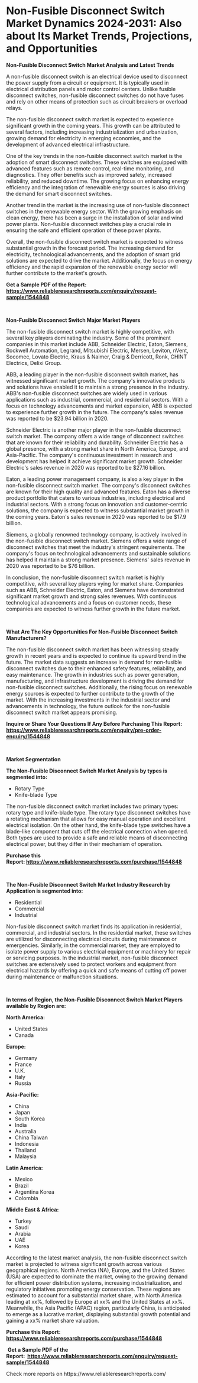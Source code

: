 <p><h1>Non-Fusible Disconnect Switch Market Dynamics 2024-2031: Also about Its Market Trends, Projections, and Opportunities</h1></p><p><strong>Non-Fusible Disconnect Switch Market Analysis and Latest Trends</strong></p>
<p><p>A non-fusible disconnect switch is an electrical device used to disconnect the power supply from a circuit or equipment. It is typically used in electrical distribution panels and motor control centers. Unlike fusible disconnect switches, non-fusible disconnect switches do not have fuses and rely on other means of protection such as circuit breakers or overload relays.</p><p>The non-fusible disconnect switch market is expected to experience significant growth in the coming years. This growth can be attributed to several factors, including increasing industrialization and urbanization, growing demand for electricity in emerging economies, and the development of advanced electrical infrastructure.</p><p>One of the key trends in the non-fusible disconnect switch market is the adoption of smart disconnect switches. These switches are equipped with advanced features such as remote control, real-time monitoring, and diagnostics. They offer benefits such as improved safety, increased reliability, and reduced downtime. The growing focus on enhancing energy efficiency and the integration of renewable energy sources is also driving the demand for smart disconnect switches.</p><p>Another trend in the market is the increasing use of non-fusible disconnect switches in the renewable energy sector. With the growing emphasis on clean energy, there has been a surge in the installation of solar and wind power plants. Non-fusible disconnect switches play a crucial role in ensuring the safe and efficient operation of these power plants.</p><p>Overall, the non-fusible disconnect switch market is expected to witness substantial growth in the forecast period. The increasing demand for electricity, technological advancements, and the adoption of smart grid solutions are expected to drive the market. Additionally, the focus on energy efficiency and the rapid expansion of the renewable energy sector will further contribute to the market's growth.</p></p>
<p><strong>Get a Sample PDF of the Report:&nbsp; <a href="https://www.reliableresearchreports.com/enquiry/request-sample/1544848">https://www.reliableresearchreports.com/enquiry/request-sample/1544848</a></strong></p>
<p>&nbsp;</p>
<p><strong>Non-Fusible Disconnect Switch Major Market Players</strong></p>
<p><p>The non-fusible disconnect switch market is highly competitive, with several key players dominating the industry. Some of the prominent companies in this market include ABB, Schneider Electric, Eaton, Siemens, Rockwell Automation, Legrand, Mitsubishi Electric, Mersen, Leviton, nVent, Socomec, Lovato Electric, Kraus & Naimer, Craig & Derricott, Ronk, CHINT Electrics, Delixi Group.</p><p>ABB, a leading player in the non-fusible disconnect switch market, has witnessed significant market growth. The company's innovative products and solutions have enabled it to maintain a strong presence in the industry. ABB's non-fusible disconnect switches are widely used in various applications such as industrial, commercial, and residential sectors. With a focus on technology advancements and market expansion, ABB is expected to experience further growth in the future. The company's sales revenue was reported to be $23.94 billion in 2020.</p><p>Schneider Electric is another major player in the non-fusible disconnect switch market. The company offers a wide range of disconnect switches that are known for their reliability and durability. Schneider Electric has a global presence, with a strong market share in North America, Europe, and Asia-Pacific. The company's continuous investment in research and development has helped it achieve significant market growth. Schneider Electric's sales revenue in 2020 was reported to be $27.16 billion.</p><p>Eaton, a leading power management company, is also a key player in the non-fusible disconnect switch market. The company's disconnect switches are known for their high quality and advanced features. Eaton has a diverse product portfolio that caters to various industries, including electrical and industrial sectors. With a strong focus on innovation and customer-centric solutions, the company is expected to witness substantial market growth in the coming years. Eaton's sales revenue in 2020 was reported to be $17.9 billion.</p><p>Siemens, a globally renowned technology company, is actively involved in the non-fusible disconnect switch market. Siemens offers a wide range of disconnect switches that meet the industry's stringent requirements. The company's focus on technological advancements and sustainable solutions has helped it maintain a strong market presence. Siemens' sales revenue in 2020 was reported to be $76 billion.</p><p>In conclusion, the non-fusible disconnect switch market is highly competitive, with several key players vying for market share. Companies such as ABB, Schneider Electric, Eaton, and Siemens have demonstrated significant market growth and strong sales revenues. With continuous technological advancements and a focus on customer needs, these companies are expected to witness further growth in the future market.</p></p>
<p>&nbsp;</p>
<p><strong>What Are The Key Opportunities For Non-Fusible Disconnect Switch Manufacturers?</strong></p>
<p><p>The non-fusible disconnect switch market has been witnessing steady growth in recent years and is expected to continue its upward trend in the future. The market data suggests an increase in demand for non-fusible disconnect switches due to their enhanced safety features, reliability, and easy maintenance. The growth in industries such as power generation, manufacturing, and infrastructure development is driving the demand for non-fusible disconnect switches. Additionally, the rising focus on renewable energy sources is expected to further contribute to the growth of the market. With the increasing investments in the industrial sector and advancements in technology, the future outlook for the non-fusible disconnect switch market appears promising.</p></p>
<p><strong>Inquire or Share Your Questions If Any Before Purchasing This Report: <a href="https://www.reliableresearchreports.com/enquiry/pre-order-enquiry/1544848">https://www.reliableresearchreports.com/enquiry/pre-order-enquiry/1544848</a></strong></p>
<p>&nbsp;</p>
<p><strong>Market Segmentation</strong></p>
<p><strong>The Non-Fusible Disconnect Switch Market Analysis by types is segmented into:</strong></p>
<p><ul><li>Rotary Type</li><li>Knife-blade Type</li></ul></p>
<p><p>The non-fusible disconnect switch market includes two primary types: rotary type and knife-blade type. The rotary type disconnect switches have a rotating mechanism that allows for easy manual operation and excellent electrical isolation. On the other hand, the knife-blade type switches have a blade-like component that cuts off the electrical connection when opened. Both types are used to provide a safe and reliable means of disconnecting electrical power, but they differ in their mechanism of operation.</p></p>
<p><strong>Purchase this Report:&nbsp;<a href="https://www.reliableresearchreports.com/purchase/1544848">https://www.reliableresearchreports.com/purchase/1544848</a></strong></p>
<p>&nbsp;</p>
<p><strong>The Non-Fusible Disconnect Switch Market Industry Research by Application is segmented into:</strong></p>
<p><ul><li>Residential</li><li>Commercial</li><li>Industrial</li></ul></p>
<p><p>Non-fusible disconnect switch market finds its application in residential, commercial, and industrial sectors. In the residential market, these switches are utilized for disconnecting electrical circuits during maintenance or emergencies. Similarly, in the commercial market, they are employed to isolate power supply to various electrical equipment or machinery for repair or servicing purposes. In the industrial market, non-fusible disconnect switches are extensively used to protect workers and equipment from electrical hazards by offering a quick and safe means of cutting off power during maintenance or malfunction situations.</p></p>
<p>&nbsp;</p>
<p><strong>In terms of Region, the Non-Fusible Disconnect Switch Market Players available by Region are:</strong></p>
<p>
    <p> <strong> North America: </strong>
        <ul>
            <li>United States</li>
            <li>Canada</li>
        </ul>
        </p> 
    <p> <strong> Europe: </strong>
        <ul>
            <li>Germany</li>
            <li>France</li>
            <li>U.K.</li>
            <li>Italy</li>
            <li>Russia</li>
        </ul>
        </p> 
    <p> <strong> Asia-Pacific: </strong>
        <ul>
            <li>China</li>
            <li>Japan</li>
            <li>South Korea</li>
            <li>India</li>
            <li>Australia</li>
            <li>China Taiwan</li>
            <li>Indonesia</li>
            <li>Thailand</li>
            <li>Malaysia</li>
        </ul>
        </p> 
    <p> <strong> Latin America: </strong>
        <ul>
            <li>Mexico</li>
            <li>Brazil</li>
            <li>Argentina Korea</li>
            <li>Colombia</li>
        </ul>
        </p> 
    <p> <strong> Middle East & Africa: </strong>
        <ul>
            <li>Turkey</li>
            <li>Saudi</li>
            <li>Arabia</li>
            <li>UAE</li>
            <li>Korea</li>
        </ul>
    </p>
    </p>
<p><p>According to the latest market analysis, the non-fusible disconnect switch market is projected to witness significant growth across various geographical regions. North America (NA), Europe, and the United States (USA) are expected to dominate the market, owing to the growing demand for efficient power distribution systems, increasing industrialization, and regulatory initiatives promoting energy conservation. These regions are estimated to account for a substantial market share, with North America leading at xx%, followed by Europe at xx% and the United States at xx%. Meanwhile, the Asia Pacific (APAC) region, particularly China, is anticipated to emerge as a lucrative market, displaying substantial growth potential and gaining a xx% market share valuation.</p></p>
<p><strong>Purchase this Report: <a href="https://www.reliableresearchreports.com/purchase/1544848">https://www.reliableresearchreports.com/purchase/1544848</a></strong></p>
<p>&nbsp;<strong>Get a Sample PDF of the Report:&nbsp;&nbsp;<a href="https://www.reliableresearchreports.com/enquiry/request-sample/1544848">https://www.reliableresearchreports.com/enquiry/request-sample/1544848</a></strong></p>
<p><strong></strong></p>
<p>Check more reports on https://www.reliableresearchreports.com/</p>